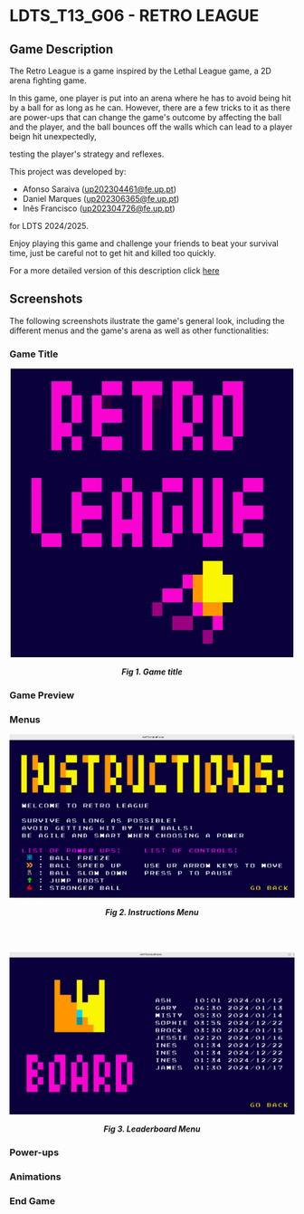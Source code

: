 # LDTS_T13_G06 - RETRO LEAGUE

## Game Description

The Retro League is a game inspired by the Lethal League game, a 2D arena fighting game. 

In this game, one player is put into an arena where he has to avoid being hit by a ball for as long as he can. However, there are a few tricks to it as there are power-ups that can change the game's outcome by affecting the ball and the player, and the ball bounces off the walls which can lead to a player beign hit unexpectedly,

testing the player's strategy and reflexes.


This project was developed by:
- Afonso Saraiva (up202304461@fe.up.pt)
- Daniel Marques (up202306365@fe.up.pt)
- Inês Francisco (up202304726@fe.up.pt)

for LDTS 2024/2025.

Enjoy playing this game and challenge your friends to beat your survival time, just be careful not to get hit and killed too quickly.

For a more detailed version of this description click [here](./docs/README.md) 

## Screenshots
The following screenshots ilustrate the game's general look, including the different menus and the game's arena as well as other functionalities:

### Game Title

<p align="center" justify="center">
  <img src="docs/images/gameTitle.png" width="500" height="510"/>
</p>
<p align="center">
  <b><i>Fig 1. Game title</i></b>
</p>  

### Game Preview


### Menus

<p align="center" justify="center">
  <img src="docs/images/instructionsMenu.png"/>
</p>
<p align="center">
  <b><i>Fig 2. Instructions Menu </i></b>  
</p>  

<br>
<br />

<p align="center" justify="center">
  <img src="docs/images/leaderboardMenu.png"/>
</p>
<p align="center">
  <b><i>Fig 3. Leaderboard Menu </i></b>
</p>

### Power-ups


### Animations


### End Game

